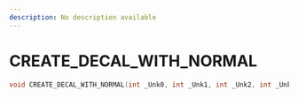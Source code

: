 ```yaml
---
description: No description available 
---
```


# CREATE_DECAL_WITH_NORMAL

```cpp
void CREATE_DECAL_WITH_NORMAL(int _Unk0, int _Unk1, int _Unk2, int _Unk3, int _Unk4, int _Unk5, int _Unk6, int _Unk7, int _Unk8, int _Unk9, int _Unk10);
```